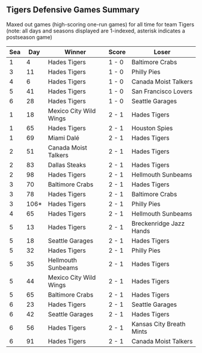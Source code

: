 ## Tigers Defensive Games Summary



Maxed out games (high-scoring one-run games) for all time for team Tigers (note: all days and seasons displayed are 1-indexed, asterisk indicates a postseason game)


| Sea | Day | Winner | Score | Loser | 
| ------ |------ |------ |------ |------ |
| 1 | 4 | Hades Tigers | 1 - 0 | Baltimore Crabs | 
| 3 | 11 | Hades Tigers | 1 - 0 | Philly Pies | 
| 4 | 6 | Hades Tigers | 1 - 0 | Canada Moist Talkers | 
| 5 | 41 | Hades Tigers | 1 - 0 | San Francisco Lovers | 
| 6 | 28 | Hades Tigers | 1 - 0 | Seattle Garages | 
| 1 | 18 | Mexico City Wild Wings | 2 - 1 | Hades Tigers | 
| 1 | 65 | Hades Tigers | 2 - 1 | Houston Spies | 
| 1 | 69 | Miami Dalé | 2 - 1 | Hades Tigers | 
| 2 | 51 | Canada Moist Talkers | 2 - 1 | Hades Tigers | 
| 2 | 83 | Dallas Steaks | 2 - 1 | Hades Tigers | 
| 2 | 98 | Hades Tigers | 2 - 1 | Hellmouth Sunbeams | 
| 3 | 70 | Baltimore Crabs | 2 - 1 | Hades Tigers | 
| 3 | 78 | Hades Tigers | 2 - 1 | Baltimore Crabs | 
| 3 | 106* | Hades Tigers | 2 - 1 | Philly Pies | 
| 4 | 65 | Hades Tigers | 2 - 1 | Hellmouth Sunbeams | 
| 5 | 13 | Hades Tigers | 2 - 1 | Breckenridge Jazz Hands | 
| 5 | 18 | Seattle Garages | 2 - 1 | Hades Tigers | 
| 5 | 32 | Hades Tigers | 2 - 1 | Philly Pies | 
| 5 | 35 | Hellmouth Sunbeams | 2 - 1 | Hades Tigers | 
| 5 | 44 | Mexico City Wild Wings | 2 - 1 | Hades Tigers | 
| 5 | 65 | Baltimore Crabs | 2 - 1 | Hades Tigers | 
| 6 | 23 | Hades Tigers | 2 - 1 | Seattle Garages | 
| 6 | 42 | Seattle Garages | 2 - 1 | Hades Tigers | 
| 6 | 56 | Hades Tigers | 2 - 1 | Kansas City Breath Mints | 
| 6 | 91 | Hades Tigers | 2 - 1 | Canada Moist Talkers | 


